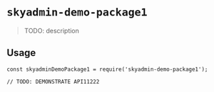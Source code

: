 # `skyadmin-demo-package1`

> TODO: description

## Usage

```
const skyadminDemoPackage1 = require('skyadmin-demo-package1');

// TODO: DEMONSTRATE API11222
```
